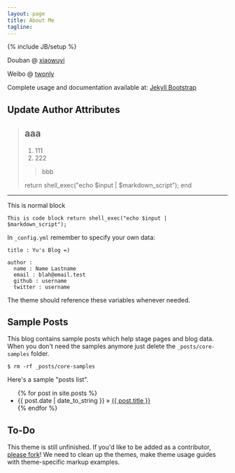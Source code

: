 ```yaml
---
layout: page
title: About Me
tagline: 
---
```

{% include JB/setup %}

Douban @ [xiaowuyi](http://www.douban.com/people/xiaowuyi/)  
  
Weibo @ [twonly](http://www.weibo.com/twonly)
  

Complete usage and documentation available at: [Jekyll Bootstrap](http://jekyllbootstrap.com)

## Update Author Attributes
> ## aaa
> 1.    111
> 2.    222
>>bbb
>
>   return shell_exec("echo $input | $markdown_script");
>end
- - -
This is normal block
  
    This is code block return shell_exec("echo $input | $markdown_script");

In `_config.yml` remember to specify your own data:
    
    title : Yu's Blog =)
    
    author :
      name : Name Lastname
      email : blah@email.test
      github : username
      twitter : username

The theme should reference these variables whenever needed.
    
## Sample Posts

This blog contains sample posts which help stage pages and blog data.
When you don't need the samples anymore just delete the `_posts/core-samples` folder.

    $ rm -rf _posts/core-samples

Here's a sample "posts list".

<ul class="posts">
  {% for post in site.posts %}
    <li><span>{{ post.date | date_to_string }}</span> &raquo; <a href="{{ BASE_PATH }}{{ post.url }}">{{ post.title }}</a></li>
  {% endfor %}
</ul>

## To-Do

This theme is still unfinished. If you'd like to be added as a contributor, [please fork](http://github.com/plusjade/jekyll-bootstrap)!
We need to clean up the themes, make theme usage guides with theme-specific markup examples.


